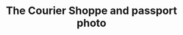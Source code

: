 ---
title: "The Courier Shoppe and passport photo"
url: /windsor/the-courier-shoppe-and-passport-photo/
shop: general
---